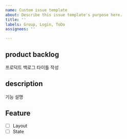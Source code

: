 ```yaml
---
name: Custom issue template
about: Describe this issue template's purpose here.
title: ''
labels: Group, Login, ToDo
assignees: ''

---
```


## product backlog
프로덕트 백로그 타이틀 작성

## description
기능 설명

## Feature
- [ ] Layout
- [ ] State
